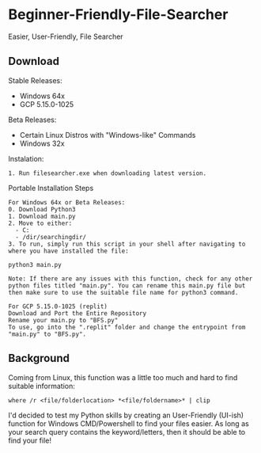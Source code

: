 # Beginner-Friendly-File-Searcher
Easier, User-Friendly, File Searcher

## Download
Stable Releases:
- Windows 64x
- GCP 5.15.0-1025

Beta Releases:
- Certain Linux Distros with "Windows-like" Commands
- Windows 32x

Instalation: 
```
1. Run filesearcher.exe when downloading latest version.
```

Portable Installation Steps
```
For Windows 64x or Beta Releases:
0. Download Python3
1. Download main.py
2. Move to either:
  - C:
  - /dir/searchingdir/
3. To run, simply run this script in your shell after navigating to where you have installed the file: 

python3 main.py

Note: If there are any issues with this function, check for any other python files titled "main.py". You can rename this main.py file but then make sure to use the suitable file name for python3 command.

For GCP 5.15.0-1025 (replit)
Download and Port the Entire Repository
Rename your main.py to "BFS.py"
To use, go into the ".replit" folder and change the entrypoint from "main.py" to "BFS.py".

```

## Background
Coming from Linux, this function was a little too much and hard to find suitable information: 
```
where /r <file/folderlocation> *<file/foldername>* | clip
```
I'd decided to test my Python skills by creating an User-Friendly (UI-ish) function for Windows CMD/Powershell to find your files easier. As long as your search query contains the keyword/letters, then it should be able to find your file!
